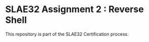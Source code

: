 # SLAE32 Assignment 2 : Reverse Shell 

This repository is part of the SLAE32 Certification process.
